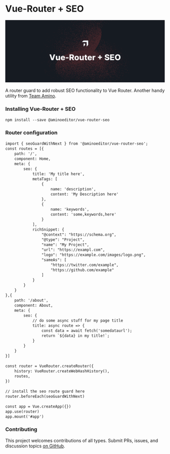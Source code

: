 # Vue-Router + SEO

![Hero image for Vue-Router + SEO](doc/hero.png)

A router guard to add robust SEO functionality to Vue Router. Another handy utility from [Team Amino](https://aminoeditor.com).

### Installing Vue-Router + SEO

```
npm install --save @aminoeditor/vue-router-seo
```

### Router configuration

```
import { seoGuardWithNext } from '@aminoeditor/vue-router-seo';
const routes = [{
	path: '/',
	component: Home,
	meta: {
		seo: {
			title: 'My title here',
			metaTags: [
				{
					name: 'description',
					content: 'My Description here'
				},
				{
					name: 'keywords',
					content: 'some,keywords,here'
				}
			],
			richSnippet: {
				"@context": "https://schema.org",
				"@type": "Project",
				"name": "My Project",
				"url": "https://exampl.com",
				"logo": "https://example.com/images/logo.png",
				"sameAs": [
					"https://twitter.com/example",
					"https://github.com/example"
				]
			}
		}
	}
},{
	path: '/about',
	component: About,
	meta: {
		seo: {
			// do some async stuff for my page title
			title: async route => {
				const data = await fetch('somedataurl');
				return `${data} in my title!`;
			}
		}
	}
}]

const router = VueRouter.createRouter({
	history: VueRouter.createWebHashHistory(),
	routes,
})

// install the seo route guard here
router.beforeEach(seoGuardWithNext)

const app = Vue.createApp({})
app.use(router)
app.mount('#app')
```

### Contributing

This project welcomes contributions of all types. Submit PRs, issues, and discussion topics [on GitHub](https://github.com/aminoeditor/vue-router-seo).
